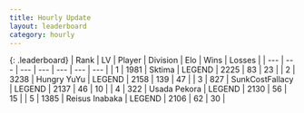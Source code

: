 ```yaml
---
title: Hourly Update
layout: leaderboard
category: hourly
---
```


{: .leaderboard}
| Rank | LV | Player | Division | Elo | Wins | Losses |
| --- | --- | --- | --- | --- | --- | --- |
| <span data-change="0">1</span> | 1981 | <span title="ID: 353063">Sktima</span> | LEGEND | <span data-change="0">2225</span> | <span data-change="0">83</span> | <span data-change="0">23</span> |
| <span data-change="0">2</span> | 3238 | <span title="ID: 164871">Hungry YuYu</span> | LEGEND | <span data-change="-33">2158</span> | <span data-change="3">139</span> | <span data-change="3">47</span> |
| <span data-change="0">3</span> | 827 | <span title="ID: 402846">SunkCostFallacy</span> | LEGEND | <span data-change="0">2137</span> | <span data-change="0">46</span> | <span data-change="0">10</span> |
| <span data-change="0">4</span> | 322 | <span title="ID: 641994">Usada Pekora</span> | LEGEND | <span data-change="0">2130</span> | <span data-change="0">56</span> | <span data-change="0">15</span> |
| <span data-change="0">5</span> | 1385 | <span title="ID: 451068">Reisus Inabaka</span> | LEGEND | <span data-change="0">2106</span> | <span data-change="0">62</span> | <span data-change="0">30</span> |